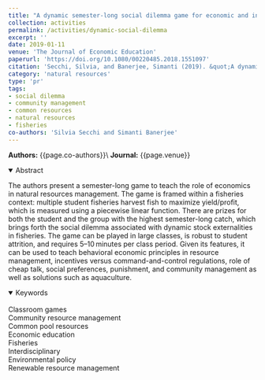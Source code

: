 ```yaml
---
title: "A dynamic semester-long social dilemma game for economic and interdisciplinary courses"
collection: activities
permalink: /activities/dynamic-social-dilemma
excerpt: ''
date: 2019-01-11
venue: 'The Journal of Economic Education'
paperurl: 'https://doi.org/10.1080/00220485.2018.1551097'
citation: 'Secchi, Silvia, and Banerjee, Simanti (2019). &quot;A dynamic semester-long social dilemma game for economic and interdisciplinary courses &quot; <i>  The Journal of Economic Education </i>. 50(1): 70-85'
category: 'natural resources'
type: 'pr'
tags: 
- social dilemma
- community management
- common resources
- natural resources
- fisheries
co-authors: 'Silvia Secchi and Simanti Banerjee'
---
```


<!-- Google tag (gtag.js) -->
<script async src="https://www.googletagmanager.com/gtag/js?id=G-8CEVZ95BRH"></script>
<script>
  window.dataLayer = window.dataLayer || [];
  function gtag(){dataLayer.push(arguments);}
  gtag('js', new Date());

  gtag('config', 'G-8CEVZ95BRH');
</script>

**Authors:** {{page.co-authors}}\\
**Journal:** {{page.venue}}

<details open>
<summary>
Abstract
</summary>

<p>
The authors present a semester-long game to teach the role of economics in natural resources management. The game is framed within a fisheries context: multiple student fisheries harvest fish to maximize yield/profit, which is measured using a piecewise linear function. There are prizes for both the student and the group with the highest semester-long catch, which brings forth the social dilemma associated with dynamic stock externalities in fisheries. The game can be played in large classes, is robust to student attrition, and requires 5–10 minutes per class period. Given its features, it can be used to teach behavioral economic principles in resource management, incentives versus command-and-control regulations, role of cheap talk, social preferences, punishment, and community management as well as solutions such as aquaculture.
</p>

</details>

<details open>
<summary>
Keywords
</summary>
<br> 
Classroom games <br>
Community resource management <br>
Common pool resources <br>
Economic education <br>
Fisheries <br>
Interdisciplinary <br> 
Environmental policy <br>
Renewable resource management <br>

<br>

</details>
